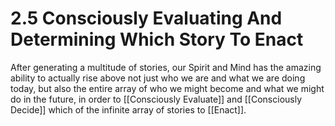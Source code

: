 # 2.5 Consciously Evaluating And Determining Which Story To Enact 

After generating a multitude of stories, our Spirit and Mind has the amazing ability to actually rise above not just who we are and what we are doing today, but also the entire array of who we might become and what we might do in the future, in order to [[Consciously Evaluate]] and [[Consciously Decide]] which of the infinite array of stories to [[Enact]]. 

